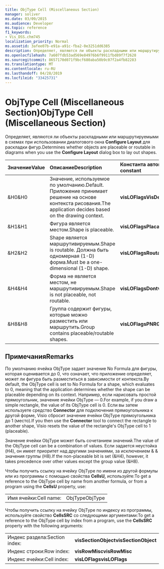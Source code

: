```yaml
---
title: ObjType Cell (Miscellaneous Section)
manager: soliver
ms.date: 03/09/2015
ms.audience: Developer
ms.topic: reference
f1_keywords:
- Vis_DSS.chm745
localization_priority: Normal
ms.assetid: 3afee07b-e91a-a91c-fba2-0e3251dd6385
description: Определяет, являются ли объекты раскладными или маршрутируемыми в схемах при использовании диалогового окна Configure Layout для раскладки фигур.
ms.openlocfilehash: 7a607fdb53ad569e84976b6f9911fbd89f7f2628
ms.sourcegitcommit: 8657170d071f9bcf680aba50b9c07f2a4fb82283
ms.translationtype: MT
ms.contentlocale: ru-RU
ms.lasthandoff: 04/28/2019
ms.locfileid: "33425731"
---
```

# <a name="objtype-cell-miscellaneous-section"></a><span data-ttu-id="f106a-103">ObjType Cell (Miscellaneous Section)</span><span class="sxs-lookup"><span data-stu-id="f106a-103">ObjType Cell (Miscellaneous Section)</span></span>

<span data-ttu-id="f106a-104">Определяет, являются ли объекты раскладными или маршрутируемыми в схемах при использовании диалогового окна **Configure Layout** для раскладки фигур.</span><span class="sxs-lookup"><span data-stu-id="f106a-104">Determines whether objects are placeable or routable in diagrams when you use the **Configure Layout** dialog box to lay out shapes.</span></span> 
  
|<span data-ttu-id="f106a-105">**Значение**</span><span class="sxs-lookup"><span data-stu-id="f106a-105">**Value**</span></span>|<span data-ttu-id="f106a-106">**Описание**</span><span class="sxs-lookup"><span data-stu-id="f106a-106">**Description**</span></span>|<span data-ttu-id="f106a-107">**Константа автоматизации**</span><span class="sxs-lookup"><span data-stu-id="f106a-107">**Automation constant**</span></span>|
|:-----|:-----|:-----|
|<span data-ttu-id="f106a-108">&amp;H0</span><span class="sxs-lookup"><span data-stu-id="f106a-108">&amp;H0</span></span>  <br/> |<span data-ttu-id="f106a-109">Значение, используемое по умолчанию.</span><span class="sxs-lookup"><span data-stu-id="f106a-109">Default.</span></span> <span data-ttu-id="f106a-110">Приложение принимает решение на основе контекста рисования.</span><span class="sxs-lookup"><span data-stu-id="f106a-110">The application decides based on the drawing context.</span></span>  <br/> |<span data-ttu-id="f106a-111">**visLOFlagsVisDecides**</span><span class="sxs-lookup"><span data-stu-id="f106a-111">**visLOFlagsVisDecides**</span></span> <br/> |
|<span data-ttu-id="f106a-112">&amp;H1</span><span class="sxs-lookup"><span data-stu-id="f106a-112">&amp;H1</span></span>  <br/> |<span data-ttu-id="f106a-113">Фигура является местом.</span><span class="sxs-lookup"><span data-stu-id="f106a-113">Shape is placeable.</span></span>  <br/> |<span data-ttu-id="f106a-114">**visLOFlagsPlacable**</span><span class="sxs-lookup"><span data-stu-id="f106a-114">**visLOFlagsPlacable**</span></span> <br/> |
|<span data-ttu-id="f106a-115">&amp;H2</span><span class="sxs-lookup"><span data-stu-id="f106a-115">&amp;H2</span></span>  <br/> |<span data-ttu-id="f106a-116">Shape является маршрутивируемым.</span><span class="sxs-lookup"><span data-stu-id="f106a-116">Shape is routable.</span></span> <span data-ttu-id="f106a-117">Должна быть одномерная (1-D) форма.</span><span class="sxs-lookup"><span data-stu-id="f106a-117">Must be a one-dimensional (1-D) shape.</span></span>  <br/> |<span data-ttu-id="f106a-118">**visLOFlagsRoutable**</span><span class="sxs-lookup"><span data-stu-id="f106a-118">**visLOFlagsRoutable**</span></span> <br/> |
|<span data-ttu-id="f106a-119">&amp;H4</span><span class="sxs-lookup"><span data-stu-id="f106a-119">&amp;H4</span></span>  <br/> |<span data-ttu-id="f106a-120">Форма не является местом, не маршрутивируемым.</span><span class="sxs-lookup"><span data-stu-id="f106a-120">Shape is not placeable, not routable.</span></span>  <br/> |<span data-ttu-id="f106a-121">**visLOFlagsDont**</span><span class="sxs-lookup"><span data-stu-id="f106a-121">**visLOFlagsDont**</span></span> <br/> |
|<span data-ttu-id="f106a-122">&amp;H8</span><span class="sxs-lookup"><span data-stu-id="f106a-122">&amp;H8</span></span>  <br/> |<span data-ttu-id="f106a-123">Группа содержит фигуры, которые можно разместить или маршрутить.</span><span class="sxs-lookup"><span data-stu-id="f106a-123">Group contains placeable/routable shapes.</span></span>  <br/> |<span data-ttu-id="f106a-124">**visLOFlagsPNRGroup**</span><span class="sxs-lookup"><span data-stu-id="f106a-124">**visLOFlagsPNRGroup**</span></span> <br/> |
   
## <a name="remarks"></a><span data-ttu-id="f106a-125">Примечания</span><span class="sxs-lookup"><span data-stu-id="f106a-125">Remarks</span></span>

<span data-ttu-id="f106a-126">По умолчанию ячейка ObjType задает значение No Formula для фигуры, которая оценивается до 0, что означает, что приложение определяет, может ли фигура быть разместиться в зависимости от контекста.</span><span class="sxs-lookup"><span data-stu-id="f106a-126">By default, the ObjType cell is set to No Formula for a shape, which evaluates to 0, meaning that the application determines whether the shape can be placeable depending on its context.</span></span> <span data-ttu-id="f106a-127">Например, если нарисовать простой прямоугольник, значение ячейки ObjType — 0.</span><span class="sxs-lookup"><span data-stu-id="f106a-127">For example, if you draw a simple rectangle, the value of its ObjType cell is 0.</span></span> <span data-ttu-id="f106a-128">Если вы затем используете средство **Connector** для подключения прямоугольника к другой форме, Visio сбросит значение ячейки ObjType прямоугольника до 1 (место).</span><span class="sxs-lookup"><span data-stu-id="f106a-128">If you then use the **Connector** tool to connect the rectangle to another shape, Visio resets the value of the rectangle's ObjType cell to 1 (placeable).</span></span> 
  
<span data-ttu-id="f106a-129">Значение ячейки ObjType может быть сочетанием значений.</span><span class="sxs-lookup"><span data-stu-id="f106a-129">The value of the ObjType cell can be a combination of values.</span></span> <span data-ttu-id="f106a-130">Если задается неустойка (H4), он имеет приоритет над другими значениями, за исключением &amp; &amp; значения группы (H8).</span><span class="sxs-lookup"><span data-stu-id="f106a-130">If the non-placeable bit is set (&amp;H4), however, it takes precedence over other values except the group value (&amp;H8).</span></span>
  
<span data-ttu-id="f106a-131">Чтобы получить ссылку на ячейку ObjType по имени из другой формулы или из программы с помощью свойства **CellsU,** используйте:</span><span class="sxs-lookup"><span data-stu-id="f106a-131">To get a reference to the ObjType cell by name from another formula, or from a program using the **CellsU** property, use:</span></span> 
  
|||
|:-----|:-----|
|<span data-ttu-id="f106a-132">Имя ячейки:</span><span class="sxs-lookup"><span data-stu-id="f106a-132">Cell name:</span></span>  <br/> |<span data-ttu-id="f106a-133">ObjType</span><span class="sxs-lookup"><span data-stu-id="f106a-133">ObjType</span></span>  <br/> |
   
<span data-ttu-id="f106a-134">Чтобы получить ссылку на ячейку ObjType по индексу из программы, используйте свойство **CellsSRC** со следующими аргументами:</span><span class="sxs-lookup"><span data-stu-id="f106a-134">To get a reference to the ObjType cell by index from a program, use the **CellsSRC** property with the following arguments:</span></span> 
  
|||
|:-----|:-----|
|<span data-ttu-id="f106a-135">Индекс раздела:</span><span class="sxs-lookup"><span data-stu-id="f106a-135">Section index:</span></span>  <br/> |<span data-ttu-id="f106a-136">**visSectionObject**</span><span class="sxs-lookup"><span data-stu-id="f106a-136">**visSectionObject**</span></span> <br/> |
|<span data-ttu-id="f106a-137">Индекс строки:</span><span class="sxs-lookup"><span data-stu-id="f106a-137">Row index:</span></span>  <br/> |<span data-ttu-id="f106a-138">**visRowMisc**</span><span class="sxs-lookup"><span data-stu-id="f106a-138">**visRowMisc**</span></span> <br/> |
|<span data-ttu-id="f106a-139">Индекс ячейки:</span><span class="sxs-lookup"><span data-stu-id="f106a-139">Cell index:</span></span>  <br/> |<span data-ttu-id="f106a-140">**visLOFlags**</span><span class="sxs-lookup"><span data-stu-id="f106a-140">**visLOFlags**</span></span> <br/> |
   

